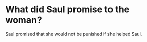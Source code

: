 # What did Saul promise to the woman?

Saul promised that she would not be punished if she helped Saul.
